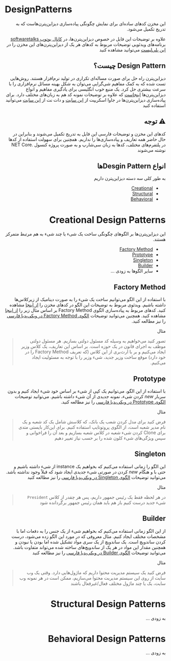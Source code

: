 # DesignPatterns
<div dir="rtl">
این مخزن کدهای ساده‌ای برای نمایش چگونگی پیاده‌سازی دیزاین‌پترن‌هاست که به تدریج تکمیل می‌شود.
 
 علاوه بر توضیحات این فایل در خصوص دیزاین‌پترن‌ها، در
<a href="https://youtube.com/softwaretalks">کانال یوتوب softwaretalks</a>
برنامه‌های ویدئویی توضیحات مربوط به کدهای هر یک از دیزاین‌پترن‌های این مخزن را در 
<a href="https://www.youtube.com/playlist?list=PLUmxecVzugY0t8yQzJWUOkwpuVAYW1OrP">این پلی‌لیست</a> می‌توانید مشاهده کنید

## Design Pattern چیست؟
دیزاین‌پترن راه حل برای صورت مساله‌ای تکراری در تولید نرم‌افزار هستند. روش‌هایی تست شده که به کمک مفاهیم شی‌گرایی می‌توان به شکل بهینه مسائل نرم‌افزاری را با سرعت بیشتری حل کرد.
یک منبع خوب انگلیسی برای یادگیری مفاهیم و انواع دیزاین‌پترن‌ها <a href="https://sourcemaking.com/design_patterns">اینجاست</a> که علاوه بر توضیحات نمونه کد هم به زبان‌های مختلف دارد.
برای پیاده‌سازی دیزاین‌پترن‌ها در جاوا اسکریپت از <a href="http://www.dofactory.com/javascript/design-patterns">این سایت</a> و دات نت از <a href="http://www.dofactory.com/net/design-patterns">این سایت</a> می‌توانید استفاده کنید

⚠️ توجه
-----------------
کدهای این مخزن و توضیحات فارسی این فایل به تدریج تکمیل می‌شوند و بنابراین در حال حاضر همه تعاریف و پیاده‌سازی‌ها را نداریم. همچنین برای سهولت استفاده از کدها در پلتفرم‌های مختلف، کدها به زبان  سی‌شارپ و به صورت پروژه کنسول .NET Core نوشته می‌شوند


انواع
Desgin Patternها
-----------------
به طور کلی سه دسته دیزاین‌پترن داریم
* [Creational](#creational-design-patterns)
* [Structural](#structural-design-patterns)
* [Behavioral](#behavioral-design-patterns)

Creational Design Patterns
==========================
این دیزاین‌پترن‌ها بر الگوهای چگونگی ساخت یک شیء یا چند شیء به هم مرتبط متمرکز هستند.

 * [Factory Method](#factory-method)
 * [Prototype](#prototype)
 * [Singleton](#singleton)
 * [Builder](#builder)
 * سایر الگوها به زودی ...
 
Factory Method
--------------
با استفاده از این الگو می‌توانیم ساخت یک شیء را به صورت دینامیک از زیرکلاس‌ها داشته باشیم. ویدئوی مربوط به توضیحات این الگو در کدهای مخزن را
<a href="https://www.youtube.com/watch?v=WjL2hW1fW8k">از اینجا</a> 
مشاهده کنید. کدهای مربوط به پیاده‌سازی الگوی Factory Method بر اساس مثال زیر را <a href="https://github.com/Hameds/DesignPatterns/tree/master/DesignPatterns/FactoryMethod">از اینجا</a> 
مشاهده کنید. همچنین می‌توانید توضیحات <a  target="_blank"  href="https://fa.wikipedia.org/wiki/%D8%A7%D9%84%DA%AF%D9%88%DB%8C_%D9%85%D8%AA%D8%AF_%DA%A9%D8%A7%D8%B1%D8%AE%D8%A7%D9%86%D9%87_%D8%B4%DB%8C%D8%A1">الگوی Factory Method در ویکی‌پدیا فارسی</a> را نیز مطالعه کنید.

مثال
> تصور کنید می‌خواهیم به وسیله کد مسئول دولتی بسازیم. هر مسئول دولتی موظف به اجرای قانون در یک حوزه است. بر اساس این تعاریف، یک 
کلاس وزیر ایجاد می‌کنیم و بر با ارث‌بری از این کلاس (که تعریف Factory Method را در خود دارد) موقع ساخت وزیر جدید، شیء وزیر را با توجه به مسئولیت ایجاد می‌کنیم.



Prototype
---------
با استفاده از این الگو، می‌توانیم یک کپی از شیء بر اساس خود شیء ایجاد کنیم و بدون سربار *new* کردن شیء، نمونه جدیدی از آن شیء داشته باشیم. می‌توانید توضیحات <a target="_blank"  href="https://fa.wikipedia.org/wiki/%D8%A7%D9%84%DA%AF%D9%88%DB%8C_%D9%86%D9%85%D9%88%D9%86%D9%87_%D8%A7%D9%88%D9%84%DB%8C%D9%87">الگوی Prototype در ویکی‌پدیا فارسی</a> را نیز مطالعه کنید.

مثال
> فرض کنید برای مدل کردن شعب یک بانک، که کلاسش شامل یک کد شعبه و یک نام مدیر شعبه است، از الگوی پروتوتایپ استفاده کنیم. برای این‌کار بایستی متدی برای Clone کردن شیء شعبه در کلاس شعبه بسازیم و بعد آن را فراخوانی و سپس ویژگی‌های شیء کلون شده را بر حسب 
نیاز تغییر دهیم


Singleton
---------
این الگو را زمانی استفاده می‌کنیم که بخواهیم یک instance از شیء داشته باشیم و حتی با و هنگام *new* کردن در صورتی شیء جدیدی ایجاد شود که قبلاً وجود نداشته باشد. می‌توانید توضیحات <a href="https://fa.wikipedia.org/wiki/%D8%A7%D9%84%DA%AF%D9%88%DB%8C_%DB%8C%DA%AF%D8%A7%D9%86%D9%87">الگوی Singleton در ویکی‌پدیا فارسی</a> را نیز مطالعه کنید

مثال
> در هر لحظه فقط یک رئیس جمهور داریم، پس هر چقدر از کلاس `President` شیء جدید درست کنیم باز هم باید همان رئیس جمهور برگردانده شود 

Builder
-------
از این الگو زمانی استفاده می‌کنیم که بخواهیم شیء از یک جنس را به دفعات اما با مشخصات مختلف ایجاد کنیم. مثال معروفی که در مورد این الگو زده می‌شود، درست کردن ساندویچ است. یک ساندویچ از یک سری مواد تشکیل شده اما بودن یا نبودن و همچنین مقدار این مواد در هر یک از ساندویچ‌های ساخته شده می‌تواند متفاوت باشد. می‌توانید توضیحات  <a href="https://fa.wikipedia.org/wiki/%D8%A7%D9%84%DA%AF%D9%88%DB%8C_%D8%B3%D8%A7%D8%B2%D9%86%D8%AF%D9%87">الگوی Builder در ویکی‌پدیا فارسی</a> را نیز مطالعه کنید
 
 
مثال
> فرض کنید یک سیستم مدیریت محتوا داریم که ماژول‌هایی دارد. وقتی یک وب سایت از روی این سیستم مدیریت محتوا می‌سازیم، ممکن است در هر نمونه وب سایت، یک یا چند ماژول مختلف فعال/غیرفعال باشند 



Structural Design Patterns
==========================
به زودی ...

Behavioral Design Patterns
==========================
به زودی ...
</div>
